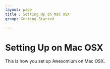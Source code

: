 ```yaml
---
layout: page
title : Setting Up on Mac OSX
group: Getting Started

---
```


# Setting Up on Mac OSX

This is how you set up Awesomium on Mac OSX.